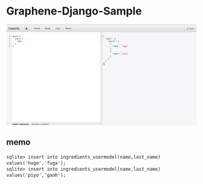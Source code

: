 # Graphene-Django-Sample

![demo](./demo.png)

## memo

```
sqlite> insert into ingredients_usermodel(name,last_name)  values('hoge','fuga');
sqlite> insert into ingredients_usermodel(name,last_name)  values('piyo','gaoh');
```
